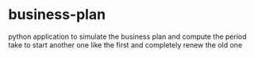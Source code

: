 # business-plan
python application to simulate the business plan and compute the period take to start another one like the first and completely renew the old one 
